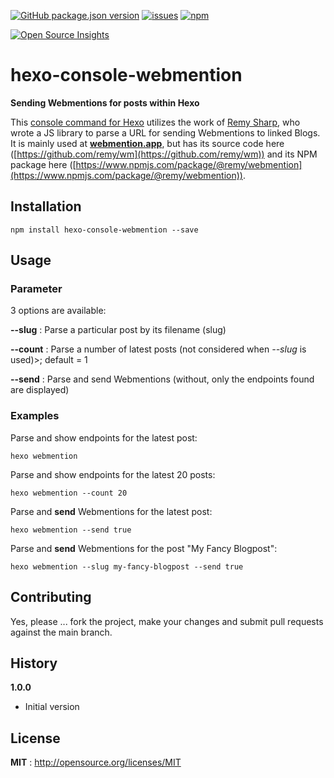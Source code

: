 [![GitHub package.json version](https://img.shields.io/github/package-json/v/kristofzerbe/hexo-console-webmention?label=version&style=flat-square)](https://github.com/kristofzerbe/hexo-console-webmention/blob/main/package.json)
[![issues](https://img.shields.io/github/issues/kristofzerbe/hexo-console-webmention?label=github%20issues&style=flat-square)](https://github.com/kristofzerbe/hexo-console-webmention/issues)
[![npm](https://img.shields.io/npm/dm/hexo-console-webmention?label=npm%20downloads&style=flat-square)](https://www.npmjs.com/package/hexo-console-webmention)

[![Open Source Insights](https://kiko.io/images/insights-logo.png)](https://deps.dev/npm/hexo-console-webmention)

# hexo-console-webmention

**Sending Webmentions for posts within Hexo**

This [console command for Hexo](https://hexo.io/api/console.html) utilizes the work of [Remy Sharp](https://remysharp.com/2019/06/18/send-outgoing-webmentions), who wrote a JS library to parse a URL for sending Webmentions to linked Blogs. It is mainly used at [**webmention.app**](https://webmention.app/), but has its source code here ([https://github.com/remy/wm](https://github.com/remy/wm)) and its NPM package here ([https://www.npmjs.com/package/@remy/webmention](https://www.npmjs.com/package/@remy/webmention)).

## Installation

``npm install hexo-console-webmention --save``

## Usage

### Parameter

3 options are available:

**--slug** <string>: Parse a particular post by its filename (slug)

**--count** <int>: Parse a number of latest posts (not considered when *--slug* is used)>; default = 1

**--send** <bool>: Parse and send Webmentions (without, only the endpoints found are displayed) 

### Examples

Parse and show endpoints for the latest post:

```
hexo webmention
```

Parse and show endpoints for the latest 20 posts:

```
hexo webmention --count 20
```

Parse and **send** Webmentions for the latest post:

```
hexo webmention --send true
```

Parse and **send** Webmentions for the post "My Fancy Blogpost":

```
hexo webmention --slug my-fancy-blogpost --send true
```


## Contributing

Yes, please ... fork the project, make your changes and submit pull requests against the main branch.

## History
**1.0.0**
- Initial version

## License

**MIT** : http://opensource.org/licenses/MIT
